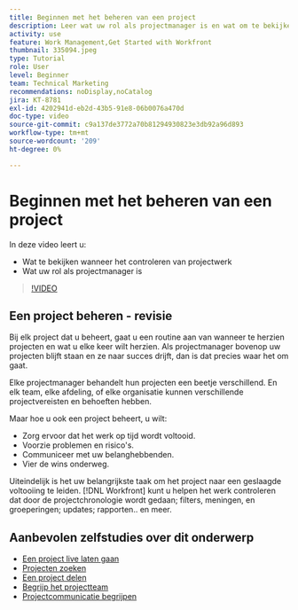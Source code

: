 ```yaml
---
title: Beginnen met het beheren van een project
description: Leer wat uw rol als projectmanager is en wat om te bekijken wanneer het controleren van projectwerk.
activity: use
feature: Work Management,Get Started with Workfront
thumbnail: 335094.jpeg
type: Tutorial
role: User
level: Beginner
team: Technical Marketing
recommendations: noDisplay,noCatalog
jira: KT-8781
exl-id: 4202941d-eb2d-43b5-91e8-06b0076a470d
doc-type: video
source-git-commit: c9a137de3772a70b81294930823e3db92a96d893
workflow-type: tm+mt
source-wordcount: '209'
ht-degree: 0%

---
```


# Beginnen met het beheren van een project

In deze video leert u:

* Wat te bekijken wanneer het controleren van projectwerk
* Wat uw rol als projectmanager is

>[!VIDEO](https://video.tv.adobe.com/v/335094/?quality=12&learn=on)

## Een project beheren - revisie

Bij elk project dat u beheert, gaat u een routine aan van wanneer te herzien projecten en wat u elke keer wilt herzien. Als projectmanager bovenop uw projecten blijft staan en ze naar succes drijft, dan is dat precies waar het om gaat.

Elke projectmanager behandelt hun projecten een beetje verschillend. En elk team, elke afdeling, of elke organisatie kunnen verschillende projectvereisten en behoeften hebben.

Maar hoe u ook een project beheert, u wilt:

* Zorg ervoor dat het werk op tijd wordt voltooid.
* Voorzie problemen en risico&#39;s.
* Communiceer met uw belanghebbenden.
* Vier de wins onderweg.

Uiteindelijk is het uw belangrijkste taak om het project naar een geslaagde voltooiing te leiden. [!DNL Workfront] kunt u helpen het werk controleren dat door de projectchronologie wordt gedaan; filters, meningen, en groeperingen; updates; rapporten.. en meer.

<!---
learn more urls
3 universal principles of project management
What is a project manager?
Project management knowledge areas
9 best practices for effective project management
10 work management problems and how to solve them
--->

## Aanbevolen zelfstudies over dit onderwerp

* [Een project live laten gaan](https://experienceleague.adobe.com/en/docs/workfront-learn/tutorials-workfront/manage-work/projects/take-a-project-live.md)
* [Projecten zoeken](https://experienceleague.adobe.com/en/docs/workfront-learn/tutorials-workfront/manage-work/projects/find-projects.md)
* [Een project delen](https://experienceleague.adobe.com/en/docs/workfront-learn/tutorials-workfront/manage-work/projects/share-a-project.md)
* [Begrijp het projectteam](https://experienceleague.adobe.com/en/docs/workfront-learn/tutorials-workfront/manage-work/projects/understand-the-project-team.md)
* [Projectcommunicatie begrijpen](https://experienceleague.adobe.com/en/docs/workfront-learn/tutorials-workfront/manage-work/projects/understand-project-communication.md)
